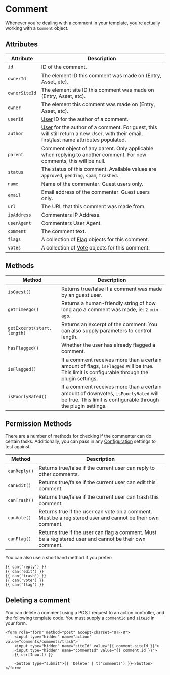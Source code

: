 # Comment

Whenever you're dealing with a comment in your template, you're actually working with a `Comment` object.

## Attributes

Attribute | Description
--- | ---
`id` | ID of the comment.
`ownerId` | The element ID this comment was made on (Entry, Asset, etc).
`ownerSiteId` | The element site ID this comment was made on (Entry, Asset, etc).
`owner` | The element this comment was made on (Entry, Asset, etc).
`userId` | [User](https://docs.craftcms.com/api/v3/craft-elements-user.html) ID for the author of a comment.
`author` | [User](https://docs.craftcms.com/api/v3/craft-elements-user.html) for the author of a comment. For guest, this will still return a new User, with their email, first/last name attributes populated.
`parent` | Comment object of any parent. Only applicable when replying to another comment. For new comments, this will be null.
`status` | The status of this comment. Available values are `approved`, `pending`, `spam`, `trashed`.
`name` | Name of the commenter. Guest users only.
`email` | Email address of the commenter. Guest users only.
`url` | The URL that this comment was made from.
`ipAddress` | Commenters IP Address.
`userAgent` | Commenters User Agent.
`comment` | The comment text.
`flags` | A collection of [Flag](docs:developers/flag) objects for this comment.
`votes` | A collection of [Vote](docs:developers/vote) objects for this comment.

## Methods

Method | Description
--- | ---
`isGuest()` | Returns true/false if a comment was made by an guest user.
`getTimeAgo()` | Returns a human-friendly string of how long ago a comment was made, ie: `2 min ago`.
`getExcerpt(start, length)` | Returns an excerpt of the comment. You can also supply parameters to control length.
`hasFlagged()` | Whether the user has already flagged a comment.
`isFlagged()` | If a comment receives more than a certain amount of flags, `isFlagged` will be true. This limit is configurable through the plugin settings.
`isPoorlyRated()` | If a comment receives more than a certain amount of downvotes, `isPoorlyRated` will be true. This limit is configurable through the plugin settings.

## Permission Methods

There are a number of methods for checking if the commenter can do certain tasks. Additionally, you can pass in any [Configuration](docs:get-started/configuration) settings to test against.

Method | Description
--- | ---
`canReply()` | Returns true/false if the current user can reply to other comments.
`canEdit()` | Returns true/false if the current user can edit this comment.
`canTrash()` | Returns true/false if the current user can trash this comment.
`canVote()` | Returns true if the user can vote on a comment. Must be a registered user and cannot be their own comment.
`canFlag()` | Returns true if the user can flag a comment. Must be a registered user and cannot be their own comment.

You can also use a shorthand method if you prefer:

```twig
{{ can('reply') }}
{{ can('edit') }}
{{ can('trash') }}
{{ can('vote') }}
{{ can('flag') }}
```

## Deleting a comment

You can delete a comment using a POST request to an action controller, and the following template code. You must supply a `commentId` and `siteId` in your form.

```twig
<form role="form" method="post" accept-charset="UTF-8">
    <input type="hidden" name="action" value="comments/comments/trash">
    <input type="hidden" name="siteId" value="{{ comment.siteId }}">
    <input type="hidden" name="commentId" value="{{ comment.id }}">
    {{ csrfInput() }}

    <button type="submit">{{ 'Delete' | t('comments') }}</button>
</form>
```
